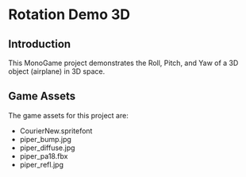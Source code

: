 # Rotation Demo 3D

## Introduction
This MonoGame project demonstrates the Roll, Pitch, and Yaw of a 3D object (airplane) in 3D space.

## Game Assets
The game assets for this project are:

* CourierNew.spritefont
* piper_bump.jpg
* piper_diffuse.jpg
* piper_pa18.fbx
* piper_refl.jpg

